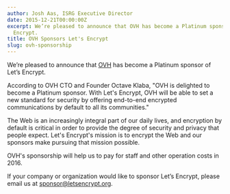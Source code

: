 ```yaml
---
author: Josh Aas, ISRG Executive Director
date: 2015-12-21T00:00:00Z
excerpt: We’re pleased to announce that OVH has become a Platinum sponsor of Let’s
  Encrypt.
title: OVH Sponsors Let's Encrypt
slug: ovh-sponsorship
---
```


We’re pleased to announce that [OVH](https://www.ovh.com/) has become a Platinum sponsor of Let’s Encrypt.

According to OVH CTO and Founder Octave Klaba, "OVH is delighted to become a Platinum sponsor. With Let's Encrypt, OVH will be able to set a new standard for security by offering end-to-end encrypted communications by default to all its communities."

The Web is an increasingly integral part of our daily lives, and encryption by default is critical in order to provide the degree of security and privacy that people expect. Let's Encrypt's mission is to encrypt the Web and our sponsors make pursuing that mission possible.

OVH's sponsorship will help us to pay for staff and other operation costs in 2016.

If your company or organization would like to sponsor Let’s Encrypt, please email us at [sponsor@letsencrypt.org](mailto:sponsor@letsencrypt.org).
